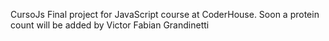  CursoJs
 Final project for JavaScript course at CoderHouse. Soon a protein count will be added
 by Victor Fabian Grandinetti
